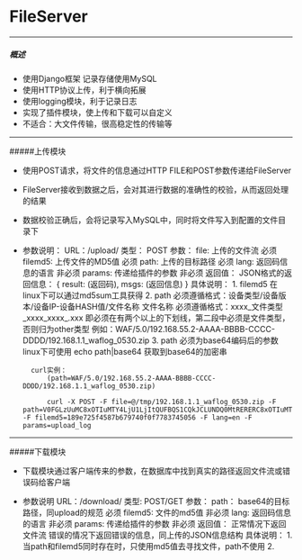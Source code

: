 # FileServer
---

##### 概述
* 使用Django框架 记录存储使用MySQL
* 使用HTTP协议上传，利于横向拓展
* 使用logging模块，利于记录日志
* 实现了插件模块，使上传和下载可以自定义
* 不适合：大文件传输，很高稳定性的传输等

-------

#####上传模块
* 使用POST请求，将文件的信息通过HTTP FILE和POST参数传递给FileServer
* FileServer接收到数据之后，会对其进行数据的准确性的校验，从而返回处理的结果
* 数据校验正确后，会将记录写入MySQL中，同时将文件写入到配置的文件目录下

* 参数说明：
        URL：/upload/
        类型： POST
        参数：
            file:       上传的文件流      必须
            filemd5:    上传文件的MD5值   必须
            path:       上传的目标路径    必须
            lang:       返回码信息的语言  非必须
            params:     传递给插件的参数  非必须
        返回值：
            JSON格式的返回信息：
                {
                    result: (返回码),
                    msgs:   (返回信息)
                }
        具体说明：
            1. filemd5 在linux下可以通过md5sum工具获得
            2. path 必须遵循格式：设备类型/设备版本/设备IP-设备HASH值/文件名称
                 文件名称 必须遵循格式：xxxx_文件类型_xxxx_xxxx_.xxx
                         即必须在有两个以上的下划线，第二段中必须是文件类型，否则归为other类型
                 例如：WAF/5.0/192.168.55.2-AAAA-BBBB-CCCC-DDDD/192.168.1.1_waflog_0530.zip
            3. path 必须为base64编码后的参数 linux下可使用 echo path|base64 获取到base64的加密串

        curl实例：
            (path=WAF/5.0/192.168.55.2-AAAA-BBBB-CCCC-DDDD/192.168.1.1_waflog_0530.zip)
            
            curl -X POST -F file=@/tmp/192.168.1.1_waflog_0530.zip -F path=V0FGLzUuMC8xOTIuMTY4LjU1LjItQUFBQS1CQkJCLUNDQ0MtRERERC8xOTIuMTY4LjEuMV93YWZsb2dfMDUzMC56aXAK -F filemd5=189e725f4587b679740f0f7783745056 -F lang=en -F params=upload_log
            
    
------

#####下载模块

* 下载模块通过客户端传来的参数，在数据库中找到真实的路径返回文件流或错误码给客户端

* 参数说明
        URL：/download/
        类型: POST/GET
        参数：
            path：      base64的目标路径，同upload的规范    必须
            filemd5:    文件的md5值                       非必须
            lang:       返回码信息的语言  非必须
            params:     传递给插件的参数  非必须
        返回值：
            正常情况下返回文件流
            错误的情况下返回错误的信息，同上传的JSON信息结构
        具体说明：
            1. 当path和filemd5同时存在时，只使用md5值去寻找文件，path不使用
            2. 
